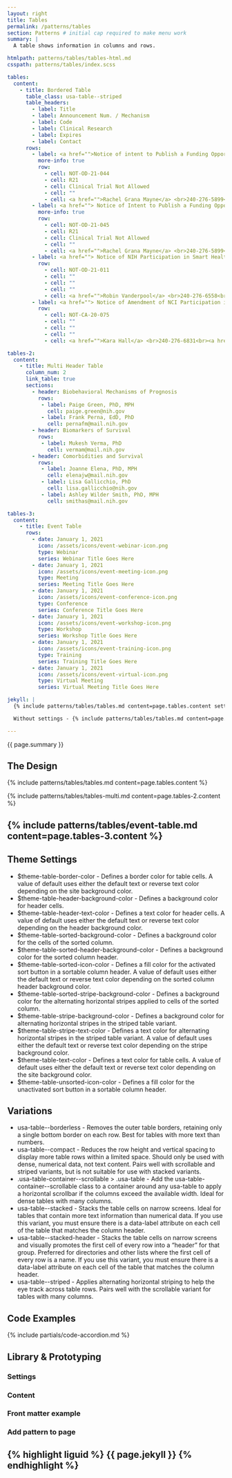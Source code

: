 ```yaml
---
layout: right
title: Tables
permalink: /patterns/tables
section: Patterns # initial cap required to make menu work
summary: |
  A table shows information in columns and rows.

htmlpath: patterns/tables/tables-html.md
csspath: patterns/tables/index.scss

tables:
  content:
    - title: Bordered Table
      table_class: usa-table--striped
      table_headers:
        - label: Title
        - label: Announcement Num. / Mechanism
        - label: Code
        - label: Clinical Research
        - label: Expires
        - label: Contact
      rows:
        - label: <a href="">Notice of intent to Publish a Funding Opportunity Announcement for Maximizing the Scientific Value of Existing Biospecimen Collections</a>
          more-info: true
          row:
            - cell: NOT-OD-21-044
            - cell: R21
            - cell: Clinical Trial Not Allowed
            - cell: ""
            - cell: <a href="">Rachel Grana Mayne</a> <br>240-276-5899<br><a href="">rachel.mayne@nih.gov</a>
        - label: <a href=""> Notice of Intent to Publish a Funding Opportunity Announcement for Secondary Analyses of Existing Datasets of Tobacco Use and Health </a>
          more-info: true
          row:
            - cell: NOT-OD-21-045
            - cell: R21
            - cell: Clinical Trial Not Allowed
            - cell: ""
            - cell: <a href="">Rachel Grana Mayne</a> <br>240-276-5899<br><a href="">rachel.mayne@nih.gov</a>
        - label: <a href=""> Notice of NIH Participation in Smart Health and Biomedical Research in the Era of Artificial Intelligence and Advanced Data Science </a>
          row:
            - cell: NOT-OD-21-011
            - cell: ""
            - cell: ""
            - cell: ""
            - cell: <a href="">Robin Vanderpool</a> <br>240-276-6558<br><a href="">robin.vanderpool@nih.gov</a>
        - label: <a href=""> Notice of Amendment of NCI Participation in PAR-20-164, Mechanisms and Consequences of Sleep Disparities in the U.S.</a>
          row:
            - cell: NOT-CA-20-075
            - cell: ""
            - cell: ""
            - cell: ""
            - cell: <a href="">Kara Hall</a> <br>240-276-6831<br><a href="">hallka@mail.nih.gov</a><br><br><a href="">Todd Horowitz</a> <br>240-276-6963<br><a href="">horowitzts@mail.nih.gov</a>

tables-2:
  content:
    - title: Multi Header Table
      column_num: 2
      link_table: true
      sections:
        - header: Biobehavioral Mechanisms of Prognosis
          rows:
           - label: Paige Green, PhD, MPH
             cell: paige.green@nih.gov
           - label: Frank Perna, EdD, PhD
             cell: pernafm@mail.nih.gov
        - header: Biomarkers of Survival
          rows:
           - label: Mukesh Verma, PhD
             cell: vermam@mail.nih.gov
        - header: Comorbidities and Survival
          rows:
           - label: Joanne Elena, PhD, MPH
             cell: elenajw@mail.nih.gov
           - label: Lisa Gallicchio, PhD
             cell: lisa.gallicchio@nih.gov
           - label: Ashley Wilder Smith, PhD, MPH
             cell: smithas@mail.nih.gov

tables-3:
  content:
    - title: Event Table
      rows:
        - date: January 1, 2021
          icon: /assets/icons/event-webinar-icon.png
          type: Webinar
          series: Webinar Title Goes Here
        - date: January 1, 2021
          icon: /assets/icons/event-meeting-icon.png
          type: Meeting
          series: Meeting Title Goes Here
        - date: January 1, 2021
          icon: /assets/icons/event-conference-icon.png
          type: Conference
          series: Conference Title Goes Here
        - date: January 1, 2021
          icon: /assets/icons/event-workshop-icon.png
          type: Workshop
          series: Workshop Title Goes Here
        - date: January 1, 2021
          icon: /assets/icons/event-training-icon.png
          type: Training
          series: Training Title Goes Here
        - date: January 1, 2021
          icon: /assets/icons/event-virtual-icon.png
          type: Virtual Meeting
          series: Virtual Meeting Title Goes Here

jekyll: |
  {% include patterns/tables/tables.md content=page.tables.content settings=page.tables.settings %}

  Without settings - {% include patterns/tables/tables.md content=page.tables.content %}

---
```


{{ page.summary }}

## The Design
{% include patterns/tables/tables.md content=page.tables.content %}

{% include patterns/tables/tables-multi.md content=page.tables-2.content %}

{% include patterns/tables/event-table.md content=page.tables-3.content %}
---

## Theme Settings
- $theme-table-border-color - Defines a border color for table cells. A value of default uses either the default text or reverse text color depending on the site background color.
- $theme-table-header-background-color - Defines a background color for header cells.
- $theme-table-header-text-color - Defines a text color for header cells. A value of default uses either the default text or reverse text color depending on the header background color.
- $theme-table-sorted-background-color - Defines a background color for the cells of the sorted column.
- $theme-table-sorted-header-background-color - Defines a background color for the sorted column header.
- $theme-table-sorted-icon-color - Defines a fill color for the activated sort button in a sortable column header. A value of default uses either the default text or reverse text color depending on the sorted column header background color.
- $theme-table-sorted-stripe-background-color - Defines a background color for the alternating horizontal stripes applied to cells of the sorted column.
- $theme-table-stripe-background-color - Defines a background color for alternating horizontal stripes in the striped table variant.
- $theme-table-stripe-text-color - Defines a text color for alternating horizontal stripes in the striped table variant. A value of default uses either the default text or reverse text color depending on the stripe background color.
- $theme-table-text-color - Defines a text color for table cells. A value of default uses either the default text or reverse text color depending on the site background color.
- $theme-table-unsorted-icon-color - Defines a fill color for the unactivated sort button in a sortable column header.

## Variations
- usa-table--borderless - Removes the outer table borders, retaining only a single bottom border on each row. Best for tables with more text than numbers.
- usa-table--compact - Reduces the row height and vertical spacing to display more table rows within a limited space. Should only be used with dense, numerical data, not text content. Pairs well with scrollable and striped variants, but is not suitable for use with stacked variants.
- .usa-table-container--scrollable > .usa-table - Add the usa-table-container--scrollable class to a container around any usa-table to apply a horizontal scrollbar if the columns exceed the available width. Ideal for dense tables with many columns.
- usa-table--stacked - Stacks the table cells on narrow screens. Ideal for tables that contain more text information than numerical data. If you use this variant, you must ensure there is a data-label attribute on each cell of the table that matches the column header.
- usa-table--stacked-header - Stacks the table cells on narrow screens and visually promotes the first cell of every row into a “header” for that group. Preferred for directories and other lists where the first cell of every row is a name. If you use this variant, you must ensure there is a data-label attribute on each cell of the table that matches the column header.
- usa-table--striped - Applies alternating horizontal striping to help the eye track across table rows. Pairs well with the scrollable variant for tables with many columns.

## Code Examples
{% include partials/code-accordion.md %}

## Library & Prototyping


### Settings


### Content


### Front matter example


### Add pattern to page
{% highlight liguid %}
  {{ page.jekyll }}
{% endhighlight %}
---
